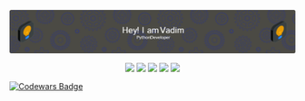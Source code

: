 ![Header](./github-header-image.png)

<center>

![](http://github-profile-summary-cards.vercel.app/api/cards/profile-details?username=vadimkolobanov&theme=date_night)
![](http://github-profile-summary-cards.vercel.app/api/cards/repos-per-language?username=vadimkolobanov&theme=date_night)
![](http://github-profile-summary-cards.vercel.app/api/cards/most-commit-language?username=vadimkolobanov&theme=date_night)
![](http://github-profile-summary-cards.vercel.app/api/cards/stats?username=vadimkolobanov&theme=date_night)
![](http://github-profile-summary-cards.vercel.app/api/cards/productive-time?username=vadimkolobanov&theme=date_night&utcOffset=3)

</center>

[![Codewars Badge](https://www.codewars.com/users/Vadim%20Kolobanov/badges/large)](https://www.codewars.com/users/Vadim%20Kolobanov)
